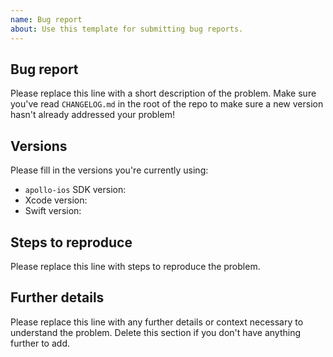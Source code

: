 ```yaml
---
name: Bug report
about: Use this template for submitting bug reports.
---
```


## Bug report

Please replace this line with a short description of the problem. Make sure you've read `CHANGELOG.md` in the root of the repo to make sure a new version hasn't already addressed your problem!

## Versions

Please fill in the versions you're currently using: 

- `apollo-ios` SDK version:
- Xcode version: 
- Swift version: 

## Steps to reproduce

Please replace this line with steps to reproduce the problem.

## Further details

Please replace this line with any further details or context necessary to understand the problem. Delete this section if you don't have anything further to add.